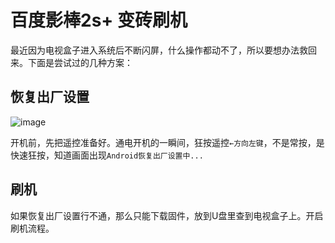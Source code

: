 # 百度影棒2s+ 变砖刷机

最近因为电视盒子进入系统后不断闪屏，什么操作都动不了，所以要想办法救回来。下面是尝试过的几种方案：


## 恢复出厂设置

![image](https://user-images.githubusercontent.com/14041622/99903309-8cc57c00-2cfe-11eb-8216-0d22542c5586.png)

开机前，先把遥控准备好。通电开机的一瞬间，狂按遥控`←方向左键`，不是常按，是快速狂按，知道画面出现`Android恢复出厂设置中...`


## 刷机

如果恢复出厂设置行不通，那么只能下载固件，放到U盘里查到电视盒子上。开启刷机流程。
